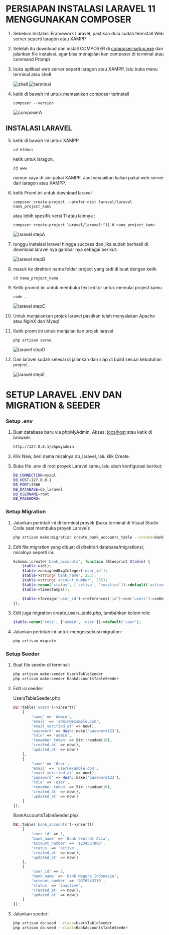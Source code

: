 # PERSIAPAN INSTALASI LARAVEL 11 MENGGUNAKAN COMPOSER

1. Sebelum Instalasi Framework Laravel, pastikan dulu sudah terinstall Web server seperti laragon atau XAMPP 
2. Setelah itu download dan install COMPOSER di [composer-setup.exe](https://getcomposer.org/Composer-Setup.exe) dan jalankan file instalasi. agar bisa menajalan kan composer di terminal atau command Prompt
3. buka aplikasi web server seperti laragon atau XAMPP, lalu buka menu terminal atau shell

   ![shell](images/shell.PNG)
   ![terminal](images/terminal.PNG)

4. ketik di bawah ini untuk memastikan composer terinstall

   ~~~~~~~~
   composer --version
   ~~~~~~~~ 

   ![composerA](images/cek-composer.PNG)

## INSTALASI LARAVEL

5. ketik di bawah ini untuk XAMPP 

   ~~~~~~~~
   cd htdocs
   ~~~~~~~~

   ketik untuk laragon,

   ~~~~~~~~
   cd www
   ~~~~~~~~ 

   namun saya di sini pakai XAMPP, Jadi sesuaikan kalian pakai web server dari laragon atau XAMPP.

6. ketik Promt ini untuk download laravel

   ~~~~~~~~
   composer create-project --prefer-dist laravel/laravel nama_project_kamu
   ~~~~~~~~ 

   atau lebih spesifik versi 11 atau lainnya :

   ~~~~~~~~
   composer create-project laravel/laravel:^11.0 nama_project_kamu
   ~~~~~~~~ 

   ![laravel stepA](images/lrv1.PNG)

7. tunggu instalasi laravel hingga success dan jika sudah berhasil di download laravel nya gambar nya sebagai berikut:

   ![laravel stepB](images/lrv2.PNG)

8. masuk ke direktori nama folder project yang tadi di buat dengan ketik

   ~~~~~~~~
   cd nama_project_kamu
   ~~~~~~~~ 

9. Ketik promnt ini untuk membuka text editor untuk memulai project kamu

   ~~~~~~~~
   code .
   ~~~~~~~~ 

   ![laravel stepC](images/lrv3.PNG)

10. Untuk menjalankan projek laravel pastikan telah menyalakan Apache atau NginX dan Mysql
11. Ketik promt ini untuk menjalan kan projek laravel 

    ~~~~~~~~
    php artisan serve
    ~~~~~~~~ 

    ![laravel stepD](images/lrv4.PNG)

12. Dan laravel sudah selesai di jalankan dan siap di build sesuai kebutuhan project...

    ![laravel stepE](images/lrv5.PNG)


# SETUP LARAVEL .ENV DAN MIGRATION & SEEDER

### Setup .env

1. Buat database baru via phpMyAdmin, Akses: [localhost](http://127.0.0.1/phpmyadmin) atau ketik di browser: 
   ```bash
   http://127.0.0.1/phpmyadmin
   ```

2. Klik New, beri nama misalnya db_laravel, lalu klik Create.
3. Buka file .env di root proyek Laravel kamu, lalu ubah konfigurasi berikut:
   ```bash
   DB_CONNECTION=mysql
   DB_HOST=127.0.0.1
   DB_PORT=3306
   DB_DATABASE=db_laravel
   DB_USERNAME=root
   DB_PASSWORD=
   ```

### Setup Migration 
1. Jalankan perintah ini di terminal proyek (buka terminal di Visual Studio Code saat membuka proyek Laravel):
   ```bash
   php artisan make:migration create_bank_accounts_table --create=bank_accounts
   ```

2. Edit file migration yang dibuat di direktori database/migrations/, misalnya seperti ini:
   ```php
   Schema::create('bank_accounts', function (Blueprint $table) {
       $table->id();
       $table->unsignedBigInteger('user_id');
       $table->string('bank_name', 255);
       $table->string('account_number', 255);
       $table->enum('status', ['active', 'inactive'])->default('active');
       $table->timestamps();

       $table->foreign('user_id')->references('id')->on('users')->onDelete('cascade');
   });
   ```

3. Edit juga migration create_users_table.php, tambahkan kolom role:
   ```php
   $table->enum('role', ['admin', 'user'])->default('user');
   ```

4. Jalankan perintah ini untuk mengeksekusi migration:
   ```bash
   php artisan migrate
   ```

### Setup Seeder
1. Buat file seeder di terminal:
   ```bash
   php artisan make:seeder UsersTableSeeder
   php artisan make:seeder BankAccountsTableSeeder
   ```

2. Edit isi seeder: 

   UsersTableSeeder.php
   ```php
   DB::table('users')->insert([
       [
           'name' => 'Admin',
           'email' => 'admin@example.com',
           'email_verified_at' => now(),
           'password' => Hash::make('password123'),
           'role' => 'admin',
           'remember_token' => Str::random(10),
           'created_at' => now(),
           'updated_at' => now()
       ],
       [
           'name' => 'User',
           'email' => 'user@example.com',
           'email_verified_at' => now(),
           'password' => Hash::make('password123'),
           'role' => 'user',
           'remember_token' => Str::random(10),
           'created_at' => now(),
           'updated_at' => now()
       ]
   ]);
   ```

   BankAccountsTableSeeder.php
   ```php
   DB::table('bank_accounts')->insert([
       [
           'user_id' => 1,
           'bank_name' => 'Bank Central Asia',
           'account_number' => '1234567890',
           'status' => 'active',
           'created_at' => now(),
           'updated_at' => now()
       ],
       [
           'user_id' => 2,
           'bank_name' => 'Bank Negara Indonesia',
           'account_number' => '9876543210',
           'status' => 'inactive',
           'created_at' => now(),
           'updated_at' => now()
       ]
   ]);
   ```

3. Jalankan seeder:
   ```bash
   php artisan db:seed --class=UsersTableSeeder
   php artisan db:seed --class=BankAccountsTableSeeder
   ```






 
